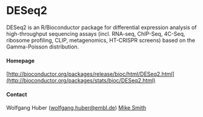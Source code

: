# DESeq2
DESeq2 is an R/Bioconductor package for differential expression analysis of high-throughput sequencing assays (incl. RNA-seq, ChIP-Seq, 4C-Seq, ribosome profiling, CLIP, metagenomics, HT-CRISPR screens) based on the Gamma-Poisson distribution.
#### Homepage
[http://bioconductor.org/packages/release/bioc/html/DESeq2.html](http://bioconductor.org/packages/stats/bioc/DESeq2.html)
#### Contact
Wolfgang Huber (wolfgang.huber@embl.de)
[Mike Smith](http://congo.embl.de/hd-hub/mike-smith/)
